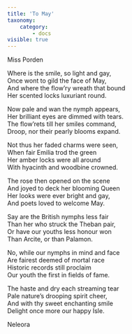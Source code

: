 ```yaml
---
title: 'To May'
taxonomy:
    category:
        - docs
visible: true
---
```


<div class="author">Miss Porden</div>

Where is the smile, so light and gay,  
Once wont to gild the face of May,  
And where the flow’ry wreath that bound  
Her scented locks luxuriant round.

Now pale and wan the nymph appears,  
Her brilliant eyes are dimmed with tears.  
The flow’rets till her smiles command,  
Droop, nor their pearly blooms expand.

Not thus her faded charms were seen,  
When fair Emilia trod the green  
Her amber locks were all around  
With hyacinth and woodbine crowned.

The rose then opened on the scene  
And joyed to deck her blooming Queen  
Her looks were ever bright and gay,  
And poets loved to welcome May.

Say are the British nymphs less fair  
Than her who struck the Theban pair,  
Or have our youths less honour won  
Than Arcite, or than Palamon.

No, while our nymphs in mind and face  
Are fairest deemed of mortal race  
Historic records still proclaim  
Our youth the first in fields of fame.

The haste and dry each streaming tear  
Pale nature’s drooping spirit cheer,  
And with thy sweet enchanting smile  
Delight once more our happy Isle.

Neleora